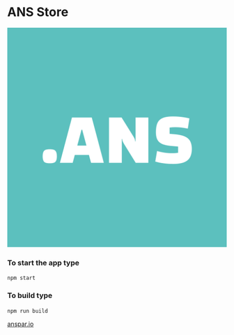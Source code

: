 # ANS Store

<img src="public/logo512.png"/>

### To start the app type
    npm start

### To build type
    npm run build

[anspar.io](https://anspar.io)
